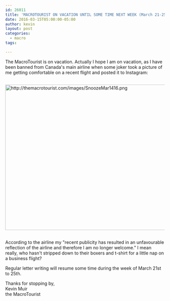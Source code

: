 ```yaml
---
id: 26011
title: 'MACROTOURIST ON VACATION UNTIL SOME TIME NEXT WEEK (March 21-25)'
date: 2016-03-15T05:00:00-05:00
author: kevin
layout: post
categories:
  - macro
tags:

---
```


The MacroTourist is on vacation. Actually I hope I am on vacation, as I have been banned from Canada's main airline when some joker took a picture of me getting comfortable on a recent flight and posted it to Instagram:

<a href="http://themacrotourist.com/images/SnoozeMar1416.png"><img src="http://themacrotourist.com/images/SnoozeMar1416.png" alt="http://themacrotourist.com/images/SnoozeMar1416.png" width="750" height="460" style="margin:30px auto;display:block;"></a>

According to the airline my "recent publicity has resulted in an unfavourable reflection of the airline and therefore I am no longer welcome."  I mean really, who hasn't stripped down to their boxers and t-shirt for a little nap on a business flight?

Regular letter writing will resume some time during the week of March 21st to 25th.

Thanks for stopping by,  
Kevin Muir  
the MacroTourist 
